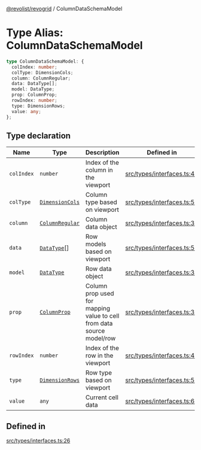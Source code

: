 [@revolist/revogrid](README.md) / ColumnDataSchemaModel

# Type Alias: ColumnDataSchemaModel

```ts
type ColumnDataSchemaModel: {
  colIndex: number;
  colType: DimensionCols;
  column: ColumnRegular;
  data: DataType[];
  model: DataType;
  prop: ColumnProp;
  rowIndex: number;
  type: DimensionRows;
  value: any;
};
```

## Type declaration

| Name | Type | Description | Defined in |
| ------ | ------ | ------ | ------ |
| `colIndex` | `number` | Index of the column in the viewport | [src/types/interfaces.ts:46](https://github.com/revolist/revogrid/blob/08de4537b2052abd86ff4eb5461780401e3c4fcb/src/types/interfaces.ts#L46) |
| `colType` | [`DimensionCols`](TypeAlias.DimensionCols.md) | Column type based on viewport | [src/types/interfaces.ts:50](https://github.com/revolist/revogrid/blob/08de4537b2052abd86ff4eb5461780401e3c4fcb/src/types/interfaces.ts#L50) |
| `column` | [`ColumnRegular`](Interface.ColumnRegular.md) | Column data object | [src/types/interfaces.ts:38](https://github.com/revolist/revogrid/blob/08de4537b2052abd86ff4eb5461780401e3c4fcb/src/types/interfaces.ts#L38) |
| `data` | [`DataType`](TypeAlias.DataType.md)[] | Row models based on viewport | [src/types/interfaces.ts:58](https://github.com/revolist/revogrid/blob/08de4537b2052abd86ff4eb5461780401e3c4fcb/src/types/interfaces.ts#L58) |
| `model` | [`DataType`](TypeAlias.DataType.md) | Row data object | [src/types/interfaces.ts:34](https://github.com/revolist/revogrid/blob/08de4537b2052abd86ff4eb5461780401e3c4fcb/src/types/interfaces.ts#L34) |
| `prop` | [`ColumnProp`](TypeAlias.ColumnProp.md) | Column prop used for mapping value to cell from data source model/row | [src/types/interfaces.ts:30](https://github.com/revolist/revogrid/blob/08de4537b2052abd86ff4eb5461780401e3c4fcb/src/types/interfaces.ts#L30) |
| `rowIndex` | `number` | Index of the row in the viewport | [src/types/interfaces.ts:42](https://github.com/revolist/revogrid/blob/08de4537b2052abd86ff4eb5461780401e3c4fcb/src/types/interfaces.ts#L42) |
| `type` | [`DimensionRows`](TypeAlias.DimensionRows.md) | Row type based on viewport | [src/types/interfaces.ts:54](https://github.com/revolist/revogrid/blob/08de4537b2052abd86ff4eb5461780401e3c4fcb/src/types/interfaces.ts#L54) |
| `value` | `any` | Current cell data | [src/types/interfaces.ts:62](https://github.com/revolist/revogrid/blob/08de4537b2052abd86ff4eb5461780401e3c4fcb/src/types/interfaces.ts#L62) |

## Defined in

[src/types/interfaces.ts:26](https://github.com/revolist/revogrid/blob/08de4537b2052abd86ff4eb5461780401e3c4fcb/src/types/interfaces.ts#L26)
